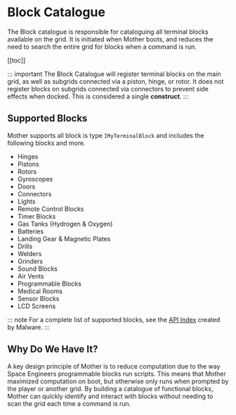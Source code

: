 # Block Catalogue
<!-- [< Modules](../Modules.md) -->

The Block catalogue is responsible for cataloguing all terminal blocks available on the grid.  It is initiated when Mother boots, and reduces the need to search the entire grid for blocks when a command is run.

[[toc]]

::: important
The Block Catalogue will register terminal blocks on the main grid, as well as subgrids connected via a piston, hinge, or rotor.  It does not register blocks on subgrids connected via connectors to prevent side effects when docked. This is considered a single **construct**.
:::

## Supported Blocks

Mother supports all block is type `IMyTerminalBlock` and includes the following blocks and more.

- Hinges
- Pistons
- Rotors
- Gyroscopes
- Doors
- Connectors
- Lights
- Remote Control Blocks
- Timer Blocks
- Gas Tanks (Hydrogen & Oxygen)
- Batteries
- Landing Gear & Magnetic Plates
- Drills
- Welders
- Grinders
- Sound Blocks
- Air Vents
- Programmable Blocks
- Medical Rooms
- Sensor Blocks
- LCD Screens

::: note
For a complete list of supported blocks, see the [API Index](https://github.com/malware-dev/MDK-SE/wiki/Sandbox.ModAPI.Ingame.IMyTerminalBlock) created by Malware.
:::

## Why Do We Have It?

A key design principle of Mother is to reduce computation due to the way Space Engineers programmable blocks run scripts.  This means that Mother maximized computation on boot, but otherwise only runs when prompted by the player or another grid.  By building a catalogue of functional blocks, Mother can quickly identify and interact with blocks without needing to scan the grid each time a command is run.
